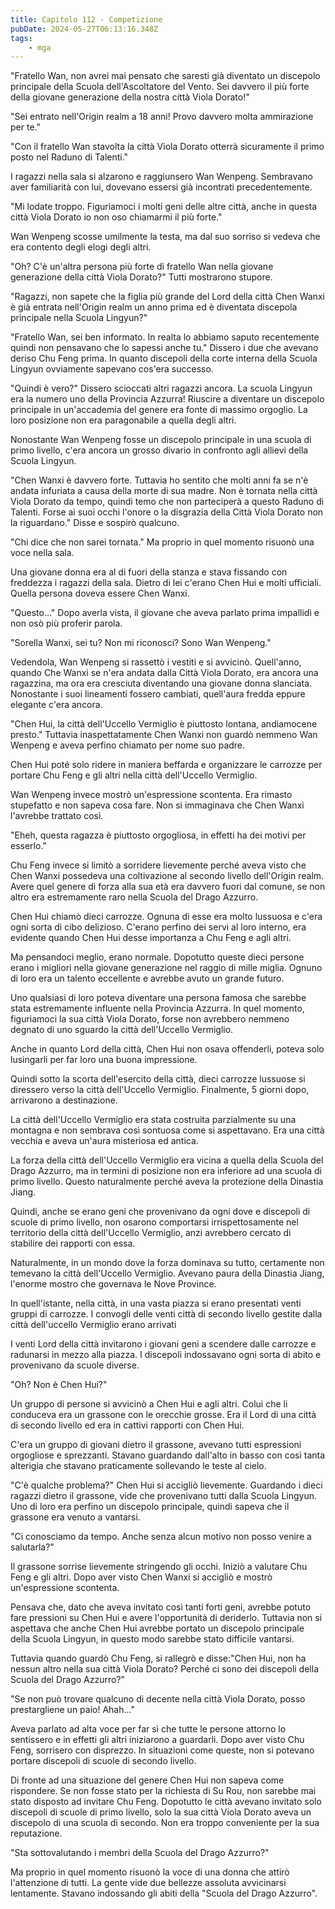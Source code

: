 ```yaml
---
title: Capitolo 112 - Competizione
pubDate: 2024-05-27T06:13:16.348Z
tags:
    - mga
---
```



"Fratello Wan, non avrei mai pensato che saresti già diventato un discepolo principale della Scuola dell'Ascoltatore del Vento. Sei davvero il più forte della giovane generazione della nostra città Viola Dorato!"


"Sei entrato nell'Origin realm a 18 anni! Provo davvero molta ammirazione per te."


"Con il fratello Wan stavolta la città Viola Dorato otterrà sicuramente il primo posto nel Raduno di Talenti."


I ragazzi nella sala si alzarono e raggiunsero Wan Wenpeng. Sembravano aver familiarità con lui, dovevano essersi già incontrati precedentemente.


"Mi lodate troppo. Figuriamoci i molti geni delle altre città, anche in questa città Viola Dorato io non oso chiamarmi il più forte."


Wan Wenpeng scosse umilmente la testa, ma dal suo sorriso si vedeva che era contento degli elogi degli altri.


"Oh? C'è un'altra persona più forte di fratello Wan nella giovane generazione della città Viola Dorato?" Tutti mostrarono stupore.


"Ragazzi, non sapete che la figlia più grande del Lord della città Chen Wanxi è già entrata nell'Origin realm un anno prima ed è diventata discepola principale nella Scuola Lingyun?"


"Fratello Wan, sei ben informato. In realta lo abbiamo saputo recentemente quindi non pensavano che lo sapessi anche tu." Dissero i due che avevano deriso Chu Feng prima. In quanto discepoli della corte interna della Scuola Lingyun ovviamente sapevano cos'era successo.


"Quindi è vero?" Dissero scioccati altri ragazzi ancora. La scuola Lingyun era la numero uno della Provincia Azzurra! Riuscire a diventare un discepolo principale in un'accademia del genere era fonte di massimo orgoglio. La loro posizione non era paragonabile a quella degli altri.


Nonostante Wan Wenpeng fosse un discepolo principale in una scuola di primo livello, c'era ancora un grosso divario in confronto agli allievi della Scuola Lingyun.


"Chen Wanxi è davvero forte. Tuttavia ho sentito che molti anni fa se n'è andata infuriata a causa della morte di sua madre. Non è tornata nella città Viola Dorato da tempo, quindi temo che non parteciperà a questo Raduno di Talenti. Forse ai suoi occhi l'onore o la disgrazia della Città Viola Dorato non la riguardano." Disse e sospirò qualcuno.


"Chi dice che non sarei tornata." Ma proprio in quel momento risuonò una voce nella sala.


Una giovane donna era al di fuori della stanza e stava fissando con freddezza i ragazzi della sala.
Dietro di lei c'erano Chen Hui e molti ufficiali. Quella persona doveva essere Chen Wanxi.


"Questo..." Dopo averla vista, il giovane che aveva parlato prima impallidì e non osò più proferir parola.


"Sorella Wanxi, sei tu? Non mi riconosci? Sono Wan Wenpeng."


Vedendola, Wan Wenpeng si rassettò i vestiti e si avvicinò. Quell'anno, quando Che Wanxi se n'era andata dalla Città Viola Dorato, era ancora una ragazzina, ma ora era cresciuta diventando una giovane donna slanciata. Nonostante i suoi lineamenti fossero cambiati, quell'aura fredda eppure elegante c'era ancora.


"Chen Hui, la città dell'Uccello Vermiglio è piuttosto lontana, andiamocene presto." Tuttavia inaspettatamente Chen Wanxi non guardò nemmeno Wan Wenpeng e aveva perfino chiamato per nome suo padre.


Chen Hui poté solo ridere in maniera beffarda e organizzare le carrozze per portare Chu Feng e gli altri nella città dell'Uccello Vermiglio.


Wan Wenpeng invece mostrò un'espressione scontenta. Era rimasto stupefatto e non sapeva cosa fare. Non si immaginava che Chen Wanxi l'avrebbe trattato così.


"Eheh, questa ragazza è piuttosto orgogliosa, in effetti ha dei motivi per esserlo."


Chu Feng invece si limitò a sorridere lievemente perché aveva visto che Chen Wanxi possedeva una coltivazione al secondo livello dell'Origin realm.
Avere quel genere di forza alla sua età era davvero fuori dal comune, se non altro era estremamente raro nella Scuola del Drago Azzurro.


Chen Hui chiamò dieci carrozze. Ognuna di esse era molto lussuosa e c'era ogni sorta di cibo delizioso. C'erano perfino dei servi al loro interno, era evidente quando Chen Hui desse importanza a Chu Feng e agli altri.


Ma pensandoci meglio, erano normale. Dopotutto queste dieci persone erano i migliori nella giovane generazione nel raggio di mille miglia. Ognuno di loro era un talento eccellente e avrebbe avuto un grande futuro.


Uno qualsiasi di loro poteva diventare una persona famosa che sarebbe stata estremamente influente nella Provincia Azzurra. In quel momento, figuriamoci la sua città Viola Dorato, forse non avrebbero nemmeno degnato di uno sguardo la città dell'Uccello Vermiglio.


Anche in quanto Lord della città, Chen Hui non osava offenderli, poteva solo lusingarli per far loro una buona impressione.


Quindi sotto la scorta dell'esercito della città, dieci carrozze lussuose si diressero verso la città dell'Uccello Vermiglio. Finalmente, 5 giorni dopo, arrivarono a destinazione.


La città dell'Uccello Vermiglio era stata costruita parzialmente su una montagna e non sembrava così sontuosa come si aspettavano. Era una città vecchia e aveva un'aura misteriosa ed antica.


La forza della città dell'Uccello Vermiglio era vicina a quella della Scuola del Drago Azzurro, ma in termini di posizione non era inferiore ad una scuola di primo livello. Questo naturalmente perché aveva la protezione della Dinastia Jiang.


Quindi, anche se erano geni che provenivano da ogni dove e discepoli di scuole di primo livello, non osarono comportarsi irrispettosamente nel territorio della città dell'Uccello Vermiglio, anzi avrebbero cercato di stabilire dei rapporti con essa.


Naturalmente, in un mondo dove la forza dominava su tutto, certamente non temevano la città dell'Uccello Vermiglio. Avevano paura della Dinastia Jiang, l'enorme mostro che governava le Nove Province.


In quell'istante, nella città, in una vasta piazza si erano presentati venti gruppi di carrozze. I convogli delle venti città di secondo livello gestite dalla città dell'uccello Vermiglio erano arrivati


I venti Lord della città invitarono i giovani geni a scendere dalle carrozze e radunarsi in mezzo alla piazza. I discepoli indossavano ogni sorta di abito e provenivano da scuole diverse.


"Oh? Non è Chen Hui?"


Un gruppo di persone si avvicinò a Chen Hui e agli altri. Colui che li conduceva era un grassone con le orecchie grosse. Era il Lord di una città di secondo livello ed era in cattivi rapporti con Chen Hui.


C'era un gruppo di giovani dietro il grassone, avevano tutti espressioni orgogliose e sprezzanti. Stavano guardando dall'alto in basso con così tanta alterigia che stavano praticamente sollevando le teste al cielo.


"C'è qualche problema?" Chen Hui si accigliò lievemente. Guardando i dieci ragazzi dietro il grassone, vide che provenivano tutti dalla Scuola Lingyun. Uno di loro era perfino un discepolo principale, quindi sapeva che il grassone era venuto a vantarsi.


"Ci conosciamo da tempo. Anche senza alcun motivo non posso venire a salutarla?"


Il grassone sorrise lievemente stringendo gli occhi. Iniziò a valutare Chu Feng e gli altri. Dopo aver visto Chen Wanxi si accigliò e mostrò un'espressione scontenta.


Pensava che, dato che aveva invitato così tanti forti geni, avrebbe potuto fare pressioni su Chen Hui e avere l'opportunità di deriderlo. Tuttavia non si aspettava che anche Chen Hui avrebbe portato un discepolo principale della Scuola Lingyun, in questo modo sarebbe stato difficile vantarsi.


Tuttavia quando guardò Chu Feng, si rallegrò e disse:"Chen Hui, non ha nessun altro nella sua città Viola Dorato? Perché ci sono dei discepoli della Scuola del Drago Azzurro?"


"Se non può trovare qualcuno di decente nella città Viola Dorato, posso prestargliene un paio! Ahah..."


Aveva parlato ad alta voce per far sì che tutte le persone attorno lo sentissero e in effetti gli altri iniziarono a guardarli. Dopo aver visto Chu Feng, sorrisero con disprezzo. In situazioni come queste, non si potevano portare discepoli di scuole di secondo livello.


Di fronte ad una situazione del genere Chen Hui non sapeva come rispondere. Se non fosse stato per la richiesta di Su Rou, non sarebbe mai stato disposto ad invitare Chu Feng. Dopotutto le città avevano invitato solo discepoli di scuole di primo livello, solo la sua città Viola Dorato aveva un discepolo di una scuola di secondo. Non era troppo conveniente per la sua reputazione.


"Sta sottovalutando i membri della Scuola del Drago Azzurro?"


Ma proprio in quel momento risuonò la voce di una donna che attirò l'attenzione di tutti. La gente vide due bellezze assoluta avvicinarsi lentamente. Stavano indossando gli abiti della "Scuola del Drago Azzurro".





